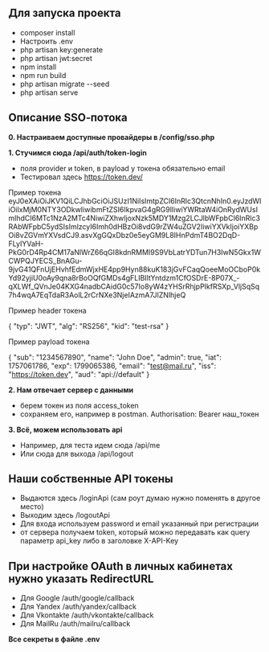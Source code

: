 ## Для запуска проекта

- composer install
- Настроить .env
- php artisan key:generate
- php artisan jwt:secret
- npm install
- npm run build
- php artisan migrate --seed
- php artisan serve

## Описание SSO‑потока

**0. Настраиваем доступные провайдеры в /config/sso.php**

**1. Стучимся сюда /api/auth/token-login**

- поля provider и token, в payload у токена обязательно email
- Тестировал здесь https://token.dev/

Пример токена
eyJ0eXAiOiJKV1QiLCJhbGciOiJSUzI1NiIsImtpZCI6InRlc3QtcnNhIn0.eyJzdWIiOiIxMjM0NTY3ODkwIiwibmFtZSI6IkpvaG4gRG9lIiwiYWRtaW4iOnRydWUsImlhdCI6MTc1NzA2MTc4NiwiZXhwIjoxNzk5MDY1Mzg2LCJlbWFpbCI6InRlc3RAbWFpbC5ydSIsImlzcyI6Imh0dHBzOi8vdG9rZW4uZGV2IiwiYXVkIjoiYXBpOi8vZGVmYXVsdCJ9.asvXgGQxDbz0e5eyGM9L8IHnPdmT4BO2DqD-FLyIYVaH-PkG0rD4Rp4CM17aNlWrZ66qGI8kdnRMMI9S9VbLatrYDTun7H3IwN5Gkx1WCWPQJYECS_BnAGu-9jvG41QFnUjEHvhfEdmWjxHE4pp9Hyn88kuK183jGvFCaqQoeeMoOCboP0kYd92yjiU0oAy9qna8rBoOQfGMDs4gFLIBIltYntdzm1CfOSDrE-8P07X_-qXLWf_QVnJe04KXG4nadbCAidG0c57Io8yW4zYHSrRhjpPIkfRSXp_VljSqSq7h4wqA7EqTdaR3AolL2rCrNXe3NjeIAzmA7JIZNlhjeQ

Пример header токена

{
  "typ": "JWT",
  "alg": "RS256",
  "kid": "test-rsa"
}

Пример payload токена 

{
  "sub": "1234567890",
  "name": "John Doe",
  "admin": true,
  "iat": 1757061786,
  "exp": 1799065386,
  "email": "test@mail.ru",
  "iss": "https://token.dev",
  "aud": "api://default"
}

**2. Нам отвечает сервер с данными**

- берем токен из поля access_token
- сохраняем его, например в postman. Authorisation: Bearer наш_токен

**3. Всё, можем использовать api**
- Например, для теста идем сюда /api/me
- Или сюда для выхода /api/logout

## Наши собственные API токены 
- Выдаются здесь /loginApi (сам роут думаю нужно поменять в другое место)
- Выходим здесь /logoutApi
- Для входа используем password и email указанный при регистрации
- от сервера получаем token, который можно передавать как query параметр api_key либо в заголовке X-API-Key

## При настройке OAuth в личных кабинетах нужно указать RedirectURL
- Для Google /auth/google/callback
- Для Yandex /auth/yandex/callback
- Для Vkontakte /auth/vkontakte/callback
- Для MailRu /auth/mailru/callback

**Все секреты в файле .env**
